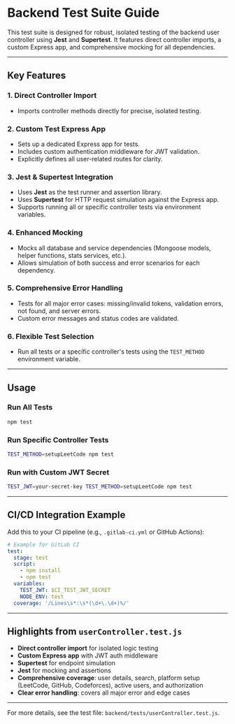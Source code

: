 # Backend Test Suite Guide

This test suite is designed for robust, isolated testing of the backend user controller using **Jest** and **Supertest**. It features direct controller imports, a custom Express app, and comprehensive mocking for all dependencies.

---

## Key Features

### 1. Direct Controller Import

- Imports controller methods directly for precise, isolated testing.

### 2. Custom Test Express App

- Sets up a dedicated Express app for tests.
- Includes custom authentication middleware for JWT validation.
- Explicitly defines all user-related routes for clarity.

### 3. Jest & Supertest Integration

- Uses **Jest** as the test runner and assertion library.
- Uses **Supertest** for HTTP request simulation against the Express app.
- Supports running all or specific controller tests via environment variables.

### 4. Enhanced Mocking

- Mocks all database and service dependencies (Mongoose models, helper functions, stats services, etc.).
- Allows simulation of both success and error scenarios for each dependency.

### 5. Comprehensive Error Handling

- Tests for all major error cases: missing/invalid tokens, validation errors, not found, and server errors.
- Custom error messages and status codes are validated.

### 6. Flexible Test Selection

- Run all tests or a specific controller's tests using the `TEST_METHOD` environment variable.

---

## Usage

### Run All Tests

```bash
npm test
```

### Run Specific Controller Tests

```bash
TEST_METHOD=setupLeetCode npm test
```

### Run with Custom JWT Secret

```bash
TEST_JWT=your-secret-key TEST_METHOD=setupLeetCode npm test
```

---

## CI/CD Integration Example

Add this to your CI pipeline (e.g., `.gitlab-ci.yml` or GitHub Actions):

```yaml
# Example for GitLab CI
test:
  stage: test
  script:
    - npm install
    - npm test
  variables:
    TEST_JWT: $CI_TEST_JWT_SECRET
    NODE_ENV: test
  coverage: '/Lines\s*:\s*(\d+\.\d+)%/'
```

---

## Highlights from `userController.test.js`

- **Direct controller import** for isolated logic testing
- **Custom Express app** with JWT auth middleware
- **Supertest** for endpoint simulation
- **Jest** for mocking and assertions
- **Comprehensive coverage**: user details, search, platform setup (LeetCode, GitHub, Codeforces), active users, and authorization
- **Clear error handling**: covers all major error and edge cases

---

For more details, see the test file: `backend/tests/userController.test.js`.
